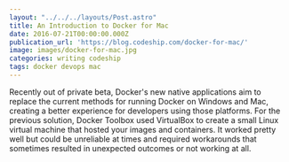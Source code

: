 ```yaml
---
layout: "../../../layouts/Post.astro"
title: An Introduction to Docker for Mac
date: 2016-07-21T00:00:00.000Z
publication_url: 'https://blog.codeship.com/docker-for-mac/'
image: images/docker-for-mac.jpg
categories: writing codeship
tags: docker devops mac
---
```


Recently out of private beta, Docker's new native applications aim to replace the current methods for running Docker on Windows and Mac, creating a better experience for developers using those platforms. For the previous solution, Docker Toolbox used VirtualBox to create a small Linux virtual machine that hosted your images and containers. It worked pretty well but could be unreliable at times and required workarounds that sometimes resulted in unexpected outcomes or not working at all.
